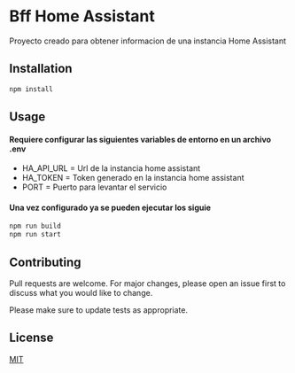 # Bff Home Assistant

Proyecto creado para obtener informacion de una instancia Home Assistant

## Installation

```bash
npm install
```

## Usage

#### Requiere configurar las siguientes variables de entorno en un archivo .env

- HA_API_URL = Url de la instancia home assistant
- HA_TOKEN = Token generado en la instancia home assistant
- PORT = Puerto para levantar el servicio

#### Una vez configurado ya se pueden ejecutar los siguie

```bash
npm run build
npm run start
```

## Contributing
Pull requests are welcome. For major changes, please open an issue first to discuss what you would like to change.

Please make sure to update tests as appropriate.

## License
[MIT](https://choosealicense.com/licenses/mit/)